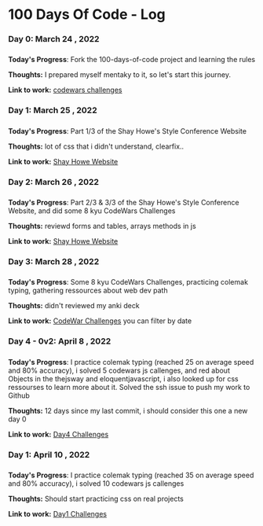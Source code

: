 # 100 Days Of Code - Log

### Day 0: March 24 , 2022
#####

**Today's Progress**: Fork the 100-days-of-code project and learning the rules

**Thoughts:** I prepared myself mentaky to it, so let's start this journey.

**Link to work:** [codewars challenges](https://winchy82dev.notion.site/CodeWar-Challenges-571759acf3a84ecfa5f929f5b98c977a)

### Day 1: March 25 , 2022
#####
**Today's Progress**: Part 1/3 of the Shay Howe's Style Conference Website 

**Thoughts:** lot of css that i didn't understand, clearfix..

**Link to work:** [Shay Howe Website](https://github.com/winchy82dev/-100devs-ShayHoweConfWebSiteByWinchy)

### Day 2: March 26 , 2022
#####
**Today's Progress**: Part 2/3 & 3/3 of the Shay Howe's Style Conference Website, 
and did some 8 kyu CodeWars Challenges 
    
**Thoughts:** reviewd forms and tables, arrays methods in  js

**Link to work:** [Shay Howe Website](https://github.com/winchy82dev/-100devs-ShayHoweConfWebSiteByWinchy)

### Day 3: March 28 , 2022
#####
**Today's Progress**: Some 8 kyu CodeWars Challenges, practicing colemak typing, 
gathering ressources about web dev path
    
**Thoughts:** didn't reviewed my anki deck

**Link to work:** [CodeWar Challenges](https://winchy82dev.notion.site/CodeWar-Challenges-571759acf3a84ecfa5f929f5b98c977a) you can filter by date

### Day 4 - 0v2: April 8 , 2022
#####
**Today's Progress**: I practice colemak typing (reached 25 on average speed and 80% accuracy), i solved 5 codewars js callenges, and red about Objects in the thejsway and eloquentjavascript, i also looked up for css ressourses to learn more about it.
Solved the ssh issue to push my work to Github
    
**Thoughts:** 12 days since my last commit, i should consider this one a new day 0

**Link to work:** [Day4 Challenges](https://github.com/winchy82dev/coding-time/blob/6b10a08e17384f6f66b7ada976b6637e447b5de0/8kyu/index.html) 


### Day 1: April 10 , 2022
#####
**Today's Progress**: I practice colemak typing (reached 35 on average speed and 80% accuracy), i solved 10 codewars js callenges
    
**Thoughts:** Should start practicing css on real projects

**Link to work:** [Day1 Challenges](https://github.com/winchy82dev/coding-time/blob/6b10a08e17384f6f66b7ada976b6637e447b5de0/8kyu/index.html) 
 
<!--
### Day 0: February 30, 2016 (Example 2)
##### (delete me or comment me out)

**Today's Progress**: Fixed CSS, worked on canvas functionality for the app.

**Thoughts**: I really struggled with CSS, but, overall, I feel like I am slowly getting better at it. Canvas is still new for me, but I managed to figure out some basic functionality.

**Link(s) to work**: [Calculator App](http://www.example.com)


### Day 1: June 27, Monday

**Today's Progress**: I've gone through many exercises on FreeCodeCamp.

**Thoughts** I've recently started coding, and it's a great feeling when I finally solve an algorithm challenge after a lot of attempts and hours spent.

**Link(s) to work**
1. [Find the Longest Word in a String](https://www.freecodecamp.com/challenges/find-the-longest-word-in-a-string)
2. [Title Case a Sentence](https://www.freecodecamp.com/challenges/title-case-a-sentence)

-->
